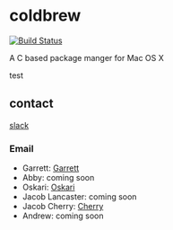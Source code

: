 # coldbrew
[![Build Status](https://travis-ci.org/gwoplock/coldbrew.svg?branch=master)](https://travis-ci.org/gwoplock/coldbrew)

A C based package manger for Mac OS X 

test
## contact
[slack](https://join.slack.com/t/coldbrew-dev/shared_invite/enQtMjgwNTkzNjQyNzIzLTI1YmFhZTIxZGFhYjMzYmI5MmVhZTZmYzRmYWMzMThmNzk0Yjk3ZjExNmZkZDFjY2RlOThmYmNhMzg2MjIwZjM)
### Email
* Garrett: [Garrett](mailto:battagliagarrett0+coldbrew@gmail.com)
* Abby: coming soon
* Oskari: [Oskari](mailto:xxc3ncoredxx+coldbrew@gmail.com)
* Jacob Lancaster: coming soon
* Jacob Cherry: [Cherry](mailto:jacobcherry36@gmail.com) 
* Andrew: coming soon
